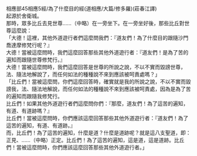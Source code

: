相應部45相應5經/為了什麼目的經(道相應/大篇/修多羅)(莊春江譯)  
起源於舍衛城。  
那時，眾多比丘去見世尊……（中略）在一旁坐下。在一旁坐好後，那些比丘對世尊這麼說：  
「大德！這裡，其他外道遊行者們這麼問我們：『道友們！為了什麼目的跟隨沙門喬達摩修梵行呢？』  
大德！當被這麼問時，我們這麼回答那些其他外道遊行者：『道友們！是為了苦的遍知而跟隨世尊修梵行。』  
大德！當被這麼問時，我們這麼回答是世尊的所說之說，不以不實而毀謗世尊，法、隨法地解說了，而任何如法的種種說不來到應該被呵責處嗎？」  
「比丘們！當被這麼問，你們這麼回答時，確實就是我的所說之說，不以不實而毀謗我，法、隨法地解說，而任何如法的種種說不來到應該被呵責處，因為是為了苦的遍知而跟隨我修梵行。  
比丘們！如果其他外道遊行者們這麼問你們：『那麼，道友們！為了這苦的遍知，有道、有道跡嗎？』  
比丘們！當被這麼問時，你們應該這麼回答那些其他外道遊行者：『道友們！為了這苦的遍知，有道、有道跡。』  
而，比丘們！為了這苦的遍知，什麼是道？什麼是道跡呢？就是這八支聖道，即：正見、……（中略）正定。比丘們！為了這苦的遍知，這是道，這是道跡。比丘們！當被這麼問時，你們應該這麼回答那些其他外道遊行者。」  
  
  
